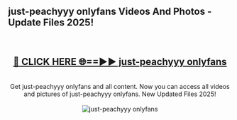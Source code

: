 <h2>just-peachyyy onlyfans Videos And Photos - Update Files 2025!</h2>
<br>
<div align="center">
<h2><a href="https://linkcuts.com/hfmhzwbr" rel="nofollow">🔴 CLICK HERE 🌐==►► just-peachyyy onlyfans</a></h2>
<br>
Get just-peachyyy onlyfans and all content. Now you can access all videos and pictures of just-peachyyy onlyfans. New Updated Files 2025!
<br>
<br>
<a href="https://linkcuts.com/hfmhzwbr" rel="nofollow" data-target="animated-image.originalLink"><img src="https://i.ibb.co.com/WyWwxjT/player-gif2.gif" alt="just-peachyyy onlyfans" style="max-width: 100%; display: inline-block;" data-target="animated-image.originalImage"></a>
</div>
<br>